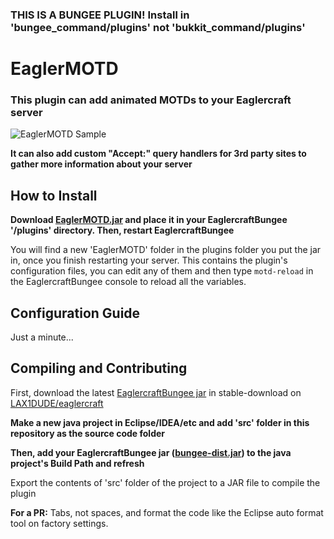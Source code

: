 ### THIS IS A BUNGEE PLUGIN! Install in 'bungee_command/plugins' not 'bukkit_command/plugins'

# EaglerMOTD

### This plugin can add animated MOTDs to your Eaglercraft server

![EaglerMOTD Sample](https://i.gyazo.com/ec23a9c60e9722209246fc2b2acea8e4.gif)

**It can also add custom "Accept:" query handlers for 3rd party sites to gather more information about your server**

## How to Install

**Download [EaglerMOTD.jar](https://raw.githubusercontent.com/LAX1DUDE/eaglercraft-motd/main/EaglerMOTD.jar) and place it in your EaglercraftBungee '/plugins' directory. Then, restart EaglercraftBungee**

You will find a new 'EaglerMOTD' folder in the plugins folder you put the jar in, once you finish restarting your server. This contains the plugin's configuration files, you can edit any of them and then type `motd-reload` in the EaglercraftBungee console to reload all the variables.

## Configuration Guide

Just a minute...

## Compiling and Contributing

First, download the latest [EaglercraftBungee jar](https://github.com/LAX1DUDE/eaglercraft/blob/main/stable-download/java/bungee_command/bungee-dist.jar) in stable-download on [LAX1DUDE/eaglercraft](https://github.com/LAX1DUDE/eaglercraft/)

**Make a new java project in Eclipse/IDEA/etc and add 'src' folder in this repository as the source code folder**

**Then, add your EaglercraftBungee jar ([bungee-dist.jar](https://github.com/LAX1DUDE/eaglercraft/blob/main/stable-download/java/bungee_command/bungee-dist.jar)) to the java project's Build Path and refresh**

Export the contents of 'src' folder of the project to a JAR file to compile the plugin

**For a PR:** Tabs, not spaces, and format the code like the Eclipse auto format tool on factory settings.